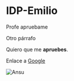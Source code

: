 # IDP-Emilio

Profe apruebame

Otro párrafo

Quiero que me **apruebes**.

Enlace a [Google](https://www.google.com)

![Ansu](https://www.coloressports.com/wp-content/uploads/2020/11/ansu-fati-tendra-4-meses.jpg)